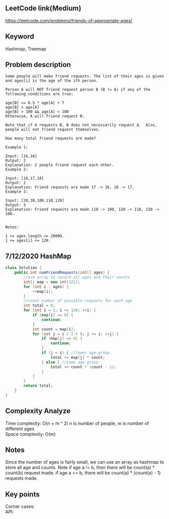 ## LeetCode link(Medium)
https://leetcode.com/problems/friends-of-appropriate-ages/

## Keyword
Hashmap, Treemap

## Problem description
```
Some people will make friend requests. The list of their ages is given and ages[i] is the age of the ith person. 

Person A will NOT friend request person B (B != A) if any of the following conditions are true:

age[B] <= 0.5 * age[A] + 7
age[B] > age[A]
age[B] > 100 && age[A] < 100
Otherwise, A will friend request B.

Note that if A requests B, B does not necessarily request A.  Also, people will not friend request themselves.

How many total friend requests are made?

Example 1:

Input: [16,16]
Output: 2
Explanation: 2 people friend request each other.
Example 2:

Input: [16,17,18]
Output: 2
Explanation: Friend requests are made 17 -> 16, 18 -> 17.
Example 3:

Input: [20,30,100,110,120]
Output: 3
Explanation: Friend requests are made 110 -> 100, 120 -> 110, 120 -> 100.
 

Notes:

1 <= ages.length <= 20000.
1 <= ages[i] <= 120.
```

## 7/12/2020 HashMap

```java
class Solution {
    public int numFriendRequests(int[] ages) {
        //use array to record all ages and their counts
        int[] map = new int[121];
        for (int i : ages) {
            ++map[i];
        }
        //count number of possible requests for each age
        int total = 0;
        for (int i = 1; i <= 120; ++i) {
            if (map[i] == 0) {
                continue;
            }
            int count = map[i];
            for (int j = i / 2 + 8; j <= i; ++j) {
                if (map[j] == 0) {
                    continue;
                }
                if (j < i) { //lower age group
                    total += map[j] * count;
                } else { //same age group
                    total += count * (count - 1);
                }
            }
        }
        return total;
    }
}
```

## Complexity Analyze
Time complexity: O(n + m ^ 2) n is number of people, m is number of different ages\
Space complexity: O(m)

## Notes
Since the number of ages is fairly small, we can use an array as hashmap to store all age and counts. Note if age a != b, then there will be count(a) * count(b) request made. if age a == b, there will be count(a) * (count(a) - 1) requests made.

## Key points
Corner cases: \
API:
